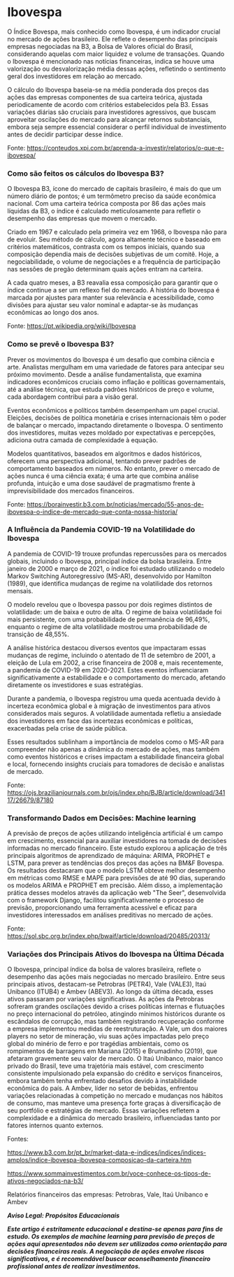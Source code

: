 # Ibovespa


O Índice Bovespa, mais conhecido como Ibovespa, é um indicador crucial no mercado de ações brasileiro. Ele reflete o desempenho das principais empresas negociadas na B3, a Bolsa de Valores oficial do Brasil, considerando aquelas com maior liquidez e volume de transações. Quando o Ibovespa é mencionado nas notícias financeiras, indica se houve uma valorização ou desvalorização média dessas ações, refletindo o sentimento geral dos investidores em relação ao mercado.

O cálculo do Ibovespa baseia-se na média ponderada dos preços das ações das empresas componentes de sua carteira teórica, ajustada periodicamente de acordo com critérios estabelecidos pela B3. Essas variações diárias são cruciais para investidores agressivos, que buscam aproveitar oscilações do mercado para alcançar retornos substanciais, embora seja sempre essencial considerar o perfil individual de investimento antes de decidir participar desse índice.

Fonte: https://conteudos.xpi.com.br/aprenda-a-investir/relatorios/o-que-e-ibovespa/

### Como são feitos os cálculos do Ibovespa B3?

O Ibovespa B3, ícone do mercado de capitais brasileiro, é mais do que um número diário de pontos; é um termômetro preciso da saúde econômica nacional. Com uma carteira teórica composta por 86 das ações mais líquidas da B3, o índice é calculado meticulosamente para refletir o desempenho das empresas que movem o mercado.

Criado em 1967 e calculado pela primeira vez em 1968, o Ibovespa não para de evoluir. Seu método de cálculo, agora altamente técnico e baseado em critérios matemáticos, contrasta com os tempos iniciais, quando sua composição dependia mais de decisões subjetivas de um comitê. Hoje, a negociabilidade, o volume de negociações e a frequência de participação nas sessões de pregão determinam quais ações entram na carteira.

A cada quatro meses, a B3 reavalia essa composição para garantir que o índice continue a ser um reflexo fiel do mercado. A história do Ibovespa é marcada por ajustes para manter sua relevância e acessibilidade, como divisões para ajustar seu valor nominal e adaptar-se às mudanças econômicas ao longo dos anos.

Fonte: https://pt.wikipedia.org/wiki/Ibovespa

### Como se prevê o Ibovespa B3?

Prever os movimentos do Ibovespa é um desafio que combina ciência e arte. Analistas mergulham em uma variedade de fatores para antecipar seu próximo movimento. Desde a análise fundamentalista, que examina indicadores econômicos cruciais como inflação e políticas governamentais, até a análise técnica, que estuda padrões históricos de preço e volume, cada abordagem contribui para a visão geral.

Eventos econômicos e políticos também desempenham um papel crucial. Eleições, decisões de política monetária e crises internacionais têm o poder de balançar o mercado, impactando diretamente o Ibovespa. O sentimento dos investidores, muitas vezes moldado por expectativas e percepções, adiciona outra camada de complexidade à equação.

Modelos quantitativos, baseados em algoritmos e dados históricos, oferecem uma perspectiva adicional, tentando prever padrões de comportamento baseados em números. No entanto, prever o mercado de ações nunca é uma ciência exata; é uma arte que combina análise profunda, intuição e uma dose saudável de pragmatismo frente à imprevisibilidade dos mercados financeiros.

Fonte: https://borainvestir.b3.com.br/noticias/mercado/55-anos-de-ibovespa-o-indice-de-mercado-que-conta-nossa-historia/

### **A Influência da Pandemia COVID-19 na Volatilidade do Ibovespa**

A pandemia de COVID-19 trouxe profundas repercussões para os mercados globais, incluindo o Ibovespa, principal índice da bolsa brasileira. Entre janeiro de 2000 e março de 2021, o índice foi estudado utilizando o modelo Markov Switching Autoregressivo (MS-AR), desenvolvido por Hamilton (1989), que identifica mudanças de regime na volatilidade dos retornos mensais.

O modelo revelou que o Ibovespa passou por dois regimes distintos de volatilidade: um de baixa e outro de alta. O regime de baixa volatilidade foi mais persistente, com uma probabilidade de permanência de 96,49%, enquanto o regime de alta volatilidade mostrou uma probabilidade de transição de 48,55%.

A análise histórica destacou diversos eventos que impactaram essas mudanças de regime, incluindo o atentado de 11 de setembro de 2001, a eleição de Lula em 2002, a crise financeira de 2008 e, mais recentemente, a pandemia de COVID-19 em 2020-2021. Estes eventos influenciaram significativamente a estabilidade e o comportamento do mercado, afetando diretamente os investidores e suas estratégias.

Durante a pandemia, o Ibovespa registrou uma queda acentuada devido à incerteza econômica global e à migração de investimentos para ativos considerados mais seguros. A volatilidade aumentada refletiu a ansiedade dos investidores em face das incertezas econômicas e políticas, exacerbadas pela crise de saúde pública.

Esses resultados sublinham a importância de modelos como o MS-AR para compreender não apenas a dinâmica do mercado de ações, mas também como eventos históricos e crises impactam a estabilidade financeira global e local, fornecendo insights cruciais para tomadores de decisão e analistas de mercado.

Fonte: https://ojs.brazilianjournals.com.br/ojs/index.php/BJB/article/download/34117/26679/87180

### Transformando Dados em Decisões: Machine learning

A previsão de preços de ações utilizando inteligência artificial é um campo em crescimento, essencial para auxiliar investidores na tomada de decisões informadas no mercado financeiro. Este estudo explorou a aplicação de três principais algoritmos de aprendizado de máquina: ARIMA, PROPHET e LSTM, para prever as tendências dos preços das ações na BM&F Bovespa. Os resultados destacaram que o modelo LSTM obteve melhor desempenho em métricas como RMSE e MAPE para previsões de até 90 dias, superando os modelos ARIMA e PROPHET em precisão. Além disso, a implementação prática desses modelos através da aplicação web "The Seer", desenvolvida com o framework Django, facilitou significativamente o processo de previsão, proporcionando uma ferramenta acessível e eficaz para investidores interessados em análises preditivas no mercado de ações.

Fonte: https://sol.sbc.org.br/index.php/bwaif/article/download/20485/20313/

### Variações dos Principais Ativos do Ibovespa na Última Década

O Ibovespa, principal índice da bolsa de valores brasileira, reflete o desempenho das ações mais negociadas no mercado brasileiro. Entre seus principais ativos, destacam-se Petrobras (PETR4), Vale (VALE3), Itaú Unibanco (ITUB4) e Ambev (ABEV3). Ao longo da última década, esses ativos passaram por variações significativas. As ações da Petrobras sofreram grandes oscilações devido a crises políticas internas e flutuações no preço internacional do petróleo, atingindo mínimos históricos durante os escândalos de corrupção, mas também registrando recuperação conforme a empresa implementou medidas de reestruturação. A Vale, um dos maiores players no setor de mineração, viu suas ações impactadas pelo preço global do minério de ferro e por tragédias ambientais, como os rompimentos de barragens em Mariana (2015) e Brumadinho (2019), que afetaram gravemente seu valor de mercado. O Itaú Unibanco, maior banco privado do Brasil, teve uma trajetória mais estável, com crescimento consistente impulsionado pela expansão do crédito e serviços financeiros, embora também tenha enfrentado desafios devido à instabilidade econômica do país. A Ambev, líder no setor de bebidas, enfrentou variações relacionadas à competição no mercado e mudanças nos hábitos de consumo, mas manteve uma presença forte graças à diversificação de seu portfólio e estratégias de mercado. Essas variações refletem a complexidade e a dinâmica do mercado brasileiro, influenciadas tanto por fatores internos quanto externos.

Fontes:

 https://www.b3.com.br/pt_br/market-data-e-indices/indices/indices-amplos/indice-ibovespa-ibovespa-composicao-da-carteira.htm

https://www.sommainvestimentos.com.br/voce-conhece-os-tipos-de-ativos-negociados-na-b3/

Relatórios financeiros das empresas: Petrobras, Vale, Itaú Unibanco e Ambev

***Aviso Legal: Propósitos Educacionais***

***Este artigo é estritamente educacional e destina-se apenas para fins de estudo. Os exemplos de machine learning para previsão de preços de ações aqui apresentados não devem ser utilizados como orientação para decisões financeiras reais. A negociação de ações envolve riscos significativos, e é recomendável buscar aconselhamento financeiro profissional antes de realizar investimentos.***
